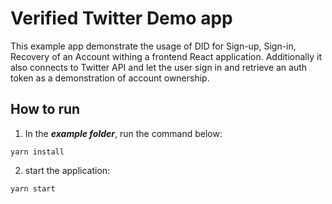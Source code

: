 # Verified Twitter Demo app

This example app demonstrate the usage of DID for Sign-up, Sign-in, Recovery of an Account withing a frontend React application.
Additionally it also connects to Twitter API and let the user sign in and retrieve an auth token as a demonstration of account ownership.

## How to run

1. In the **_example folder_**, run the command below:

```
yarn install
```

2. start the application:

```
yarn start
```
